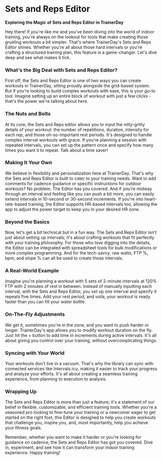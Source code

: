 # Sets and Reps Editor

**Exploring the Magic of Sets and Reps Editor in TrainerDay**

Hey there! If you're like me and you've been diving into the world of indoor training, you're always on the lookout for tools that make creating those grueling workouts a bit simpler. That's where TrainerDay's Sets and Reps Editor shines. Whether you're all about those hard intervals or you're crafting a structured training plan, this feature is a game-changer. Let's dive deep and see what makes it tick.

### What's the Big Deal with Sets and Reps Editor?

First off, the Sets and Reps Editor is one of two ways you can create workouts in TrainerDay, sitting proudly alongside the grid-based system. But if you're looking to build complex workouts with ease, this is your go-to tool. Imagine setting up an entire block of workout with just a few clicks - that's the power we're talking about here.

### The Nuts and Bolts

At its core, the Sets and Reps editor allows you to input the nitty-gritty details of your workout: the number of repetitions, duration, intensity for each rep, and those oh-so-important rest periods. It's designed to handle complex interval workouts with grace. If you're planning a session with repeated intervals, you can set up the pattern once and specify how many times you want it to repeat. Talk about a time saver!

### Making It Your Own

We believe in flexibility and personalization here at TrainerDay. That's why the Sets and Reps Editor is built to cater to your training needs. Want to add comments for cadence guidance or specific instructions for outdoor workouts? No problem. The Editor has you covered. And if you're midway through an interval and feeling like you can push a bit more, you can easily extend intervals in 10-second or 30-second increments. If you're into heart-rate-based training, the Editor supports HR-based intervals too, allowing the app to adjust the power target to keep you in your desired HR zone.

### Beyond the Basics

Now, let's get a bit technical but in a fun way. The Sets and Reps Editor isn't just about setting up intervals; it's about crafting workouts that fit perfectly with your training philosophy. For those who love digging into the details, the Editor can be integrated with spreadsheet tools for bulk modifications or more complex programming. And for the tech-savvy, raw watts, FTP %, bpm, and slope % can all be used to create those intervals.

### A Real-World Example

Imagine you're planning a workout with 5 sets of 2-minute intervals at 120% FTP with 2 minutes of rest in between. Instead of manually inputting each interval, with the Sets and Reps Editor, you set up one interval and specify it repeats five times. Add your rest period, and voila, your workout is ready faster than you can fill your water bottle.

### On-The-Fly Adjustments

We get it, sometimes you're in the zone, and you want to push harder or longer. TrainerDay's app allows you to modify workout duration on the fly. Just hit the + button to add time in increments during active intervals. It's all about giving you control over your training, without overcomplicating things.

### Syncing with Your World

Your workouts don't live in a vacuum. That's why the library can sync with connected services like Intervals.icu, making it easier to track your progress and analyze your efforts. It's all about creating a seamless training experience, from planning to execution to analysis.

### Wrapping Up

The Sets and Reps Editor is more than just a feature; it's a statement of our belief in flexible, customizable, and efficient training tools. Whether you're a seasoned pro looking to fine-tune your training or a newcomer eager to get started on the right foot, this Editor is designed to help you create workouts that challenge you, inspire you, and, most importantly, help you achieve your fitness goals.

Remember, whether you want to make it harder or you're looking for guidance on cadence, the Sets and Reps Editor has got you covered. Dive in, experiment, and see how it can transform your indoor training experience. Happy training!